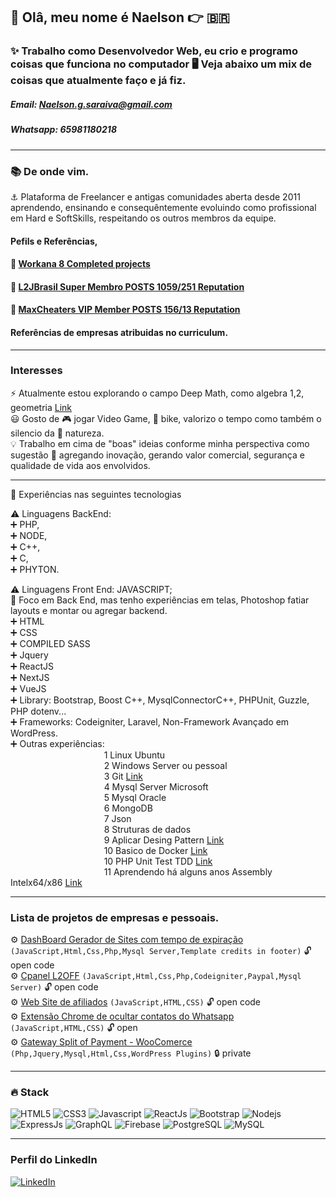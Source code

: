 ## 👋 Olâ, meu nome é Naelson 👉 🇧🇷 
### ✨ Trabalho como Desenvolvedor Web, eu crio e programo coisas que funciona no computador 🖥️ Veja abaixo um mix de coisas que atualmente faço e já fiz.
##### Email: Naelson.g.saraiva@gmail.com
##### Whatsapp: 65981180218
---
### 📚 De onde vim.<br>
⚓ Plataforma de Freelancer e antigas comunidades aberta desde 2011 aprendendo, ensinando e consequêntemente evoluindo como profissional em Hard e SoftSkills, respeitando os outros membros da equipe.<br>

#### Pefils e Referências,<br>
#### 🔗 [Workana 8 Completed projects](https://www.workana.com/freelancer/3d5b284ed454af818e8aa91affd21945)<br>
#### 🔗 [L2JBrasil Super Membro POSTS 1059/251 Reputation](https://www.l2jbrasil.com/profile/54325-naelson/)<br>
#### 🔗 [MaxCheaters VIP Member POSTS 156/13 Reputation ](https://maxcheaters.com/profile/176942-naelson/)<br>
#### Referências de empresas atribuidas no curriculum.<br>
---
### Interesses
 ⚡ Atualmente estou explorando o campo Deep Math, como algebra 1,2, geometria [Link](https://github.com/devnaelson/math)<br>
 😃 Gosto de 🎮 jogar Video Game, 🚴 bike, valorizo o tempo como também o silencio da 🌱 natureza.<br>
💡 Trabalho em cima de "boas" ideias conforme minha perspectiva como sugestão 👊 agregando inovação, gerando valor comercial, segurança e qualidade de vida aos envolvidos.<br>

---
 
 💬 Experiências nas seguintes tecnologias<br>

  ⚠️ Linguagens BackEnd:<br>
 ➕ PHP,<br>
 ➕ NODE,<br>
 ➕ C++,<br>
 ➕ C,<br>
 ➕ PHYTON.<br>

 ⚠️ Linguagens Front End: JAVASCRIPT;<br>
 💬 Foco em Back End, mas tenho experiências em telas, Photoshop fatiar layouts e montar ou agregar backend.<br>
 ➕ HTML<br>
 ➕ CSS<br>
 ➕ COMPILED SASS<br>
 ➕ Jquery<br>
 ➕ ReactJS<br>
 ➕ NextJS<br>
 ➕ VueJS<br>
 ➕ Library: Bootstrap, Boost C++, MysqlConnectorC++, PHPUnit, Guzzle, PHP dotenv...<br>
 ➕ Frameworks: Codeigniter, Laravel, Non-Framework Avançado em WordPress. <br>
 ➕ Outras experiências:<br> 
&nbsp;&nbsp;&nbsp;&nbsp;&nbsp;&nbsp;&nbsp;&nbsp;&nbsp;&nbsp;&nbsp;&nbsp;&nbsp;&nbsp;&nbsp;&nbsp;&nbsp;&nbsp;&nbsp;&nbsp;&nbsp;&nbsp;&nbsp;&nbsp;&nbsp;&nbsp;&nbsp;&nbsp;&nbsp;&nbsp;&nbsp;&nbsp;&nbsp;&nbsp;&nbsp;&nbsp;&nbsp;&nbsp;1 Linux Ubuntu<br>
&nbsp;&nbsp;&nbsp;&nbsp;&nbsp;&nbsp;&nbsp;&nbsp;&nbsp;&nbsp;&nbsp;&nbsp;&nbsp;&nbsp;&nbsp;&nbsp;&nbsp;&nbsp;&nbsp;&nbsp;&nbsp;&nbsp;&nbsp;&nbsp;&nbsp;&nbsp;&nbsp;&nbsp;&nbsp;&nbsp;&nbsp;&nbsp;&nbsp;&nbsp;&nbsp;&nbsp;&nbsp;&nbsp;2 Windows Server ou pessoal<br>
&nbsp;&nbsp;&nbsp;&nbsp;&nbsp;&nbsp;&nbsp;&nbsp;&nbsp;&nbsp;&nbsp;&nbsp;&nbsp;&nbsp;&nbsp;&nbsp;&nbsp;&nbsp;&nbsp;&nbsp;&nbsp;&nbsp;&nbsp;&nbsp;&nbsp;&nbsp;&nbsp;&nbsp;&nbsp;&nbsp;&nbsp;&nbsp;&nbsp;&nbsp;&nbsp;&nbsp;&nbsp;&nbsp;3 Git [Link](https://github.com/devnaelson/git)<br>
&nbsp;&nbsp;&nbsp;&nbsp;&nbsp;&nbsp;&nbsp;&nbsp;&nbsp;&nbsp;&nbsp;&nbsp;&nbsp;&nbsp;&nbsp;&nbsp;&nbsp;&nbsp;&nbsp;&nbsp;&nbsp;&nbsp;&nbsp;&nbsp;&nbsp;&nbsp;&nbsp;&nbsp;&nbsp;&nbsp;&nbsp;&nbsp;&nbsp;&nbsp;&nbsp;&nbsp;&nbsp;&nbsp;4 Mysql Server Microsoft<br>
&nbsp;&nbsp;&nbsp;&nbsp;&nbsp;&nbsp;&nbsp;&nbsp;&nbsp;&nbsp;&nbsp;&nbsp;&nbsp;&nbsp;&nbsp;&nbsp;&nbsp;&nbsp;&nbsp;&nbsp;&nbsp;&nbsp;&nbsp;&nbsp;&nbsp;&nbsp;&nbsp;&nbsp;&nbsp;&nbsp;&nbsp;&nbsp;&nbsp;&nbsp;&nbsp;&nbsp;&nbsp;&nbsp;5 Mysql Oracle<br>
&nbsp;&nbsp;&nbsp;&nbsp;&nbsp;&nbsp;&nbsp;&nbsp;&nbsp;&nbsp;&nbsp;&nbsp;&nbsp;&nbsp;&nbsp;&nbsp;&nbsp;&nbsp;&nbsp;&nbsp;&nbsp;&nbsp;&nbsp;&nbsp;&nbsp;&nbsp;&nbsp;&nbsp;&nbsp;&nbsp;&nbsp;&nbsp;&nbsp;&nbsp;&nbsp;&nbsp;&nbsp;&nbsp;6 MongoDB<br>
&nbsp;&nbsp;&nbsp;&nbsp;&nbsp;&nbsp;&nbsp;&nbsp;&nbsp;&nbsp;&nbsp;&nbsp;&nbsp;&nbsp;&nbsp;&nbsp;&nbsp;&nbsp;&nbsp;&nbsp;&nbsp;&nbsp;&nbsp;&nbsp;&nbsp;&nbsp;&nbsp;&nbsp;&nbsp;&nbsp;&nbsp;&nbsp;&nbsp;&nbsp;&nbsp;&nbsp;&nbsp;&nbsp;7 Json<br>
&nbsp;&nbsp;&nbsp;&nbsp;&nbsp;&nbsp;&nbsp;&nbsp;&nbsp;&nbsp;&nbsp;&nbsp;&nbsp;&nbsp;&nbsp;&nbsp;&nbsp;&nbsp;&nbsp;&nbsp;&nbsp;&nbsp;&nbsp;&nbsp;&nbsp;&nbsp;&nbsp;&nbsp;&nbsp;&nbsp;&nbsp;&nbsp;&nbsp;&nbsp;&nbsp;&nbsp;&nbsp;&nbsp;8 Struturas de dados<br>
&nbsp;&nbsp;&nbsp;&nbsp;&nbsp;&nbsp;&nbsp;&nbsp;&nbsp;&nbsp;&nbsp;&nbsp;&nbsp;&nbsp;&nbsp;&nbsp;&nbsp;&nbsp;&nbsp;&nbsp;&nbsp;&nbsp;&nbsp;&nbsp;&nbsp;&nbsp;&nbsp;&nbsp;&nbsp;&nbsp;&nbsp;&nbsp;&nbsp;&nbsp;&nbsp;&nbsp;&nbsp;&nbsp;9 Aplicar Desing Pattern [Link](https://github.com/devnaelson/design-pattarens-php)<br>
&nbsp;&nbsp;&nbsp;&nbsp;&nbsp;&nbsp;&nbsp;&nbsp;&nbsp;&nbsp;&nbsp;&nbsp;&nbsp;&nbsp;&nbsp;&nbsp;&nbsp;&nbsp;&nbsp;&nbsp;&nbsp;&nbsp;&nbsp;&nbsp;&nbsp;&nbsp;&nbsp;&nbsp;&nbsp;&nbsp;&nbsp;&nbsp;&nbsp;&nbsp;&nbsp;&nbsp;&nbsp;&nbsp;10 Basico de Docker [Link](https://github.com/devnaelson/docker-devna)<br>
&nbsp;&nbsp;&nbsp;&nbsp;&nbsp;&nbsp;&nbsp;&nbsp;&nbsp;&nbsp;&nbsp;&nbsp;&nbsp;&nbsp;&nbsp;&nbsp;&nbsp;&nbsp;&nbsp;&nbsp;&nbsp;&nbsp;&nbsp;&nbsp;&nbsp;&nbsp;&nbsp;&nbsp;&nbsp;&nbsp;&nbsp;&nbsp;&nbsp;&nbsp;&nbsp;&nbsp;&nbsp;&nbsp;10 PHP Unit Test TDD [Link](https://github.com/devnaelson/phpunit)<br>
&nbsp;&nbsp;&nbsp;&nbsp;&nbsp;&nbsp;&nbsp;&nbsp;&nbsp;&nbsp;&nbsp;&nbsp;&nbsp;&nbsp;&nbsp;&nbsp;&nbsp;&nbsp;&nbsp;&nbsp;&nbsp;&nbsp;&nbsp;&nbsp;&nbsp;&nbsp;&nbsp;&nbsp;&nbsp;&nbsp;&nbsp;&nbsp;&nbsp;&nbsp;&nbsp;&nbsp;&nbsp;&nbsp;11 Aprendendo há alguns anos Assembly Intelx64/x86 [Link](https://github.com/devnaelson/assembly)<br>

---
### Lista de projetos de empresas e pessoais.
 ⚙️ [DashBoard Gerador de Sites com tempo de expiração](https://github.com/devnaelson/devnaelson/blob/main/projects/l2off-dashboard/view.md)  ```(JavaScript,Html,Css,Php,Mysql Server,Template credits in footer)``` 🔓 open code<br>
 ⚙️ [Cpanel L2OFF](https://github.com/devnaelson/devnaelson/blob/main/projects/l2off-cpanel/view.md)  ```(JavaScript,Html,Css,Php,Codeigniter,Paypal,Mysql Server)``` 🔓 open code<br>
 ⚙️ [Web Site de afiliados](https://github.com/devnaelson/devnaelson/blob/main/projects/card-affiliate/view.md)  ```(JavaScript,HTML,CSS)``` 🔓 open code<br>
 ⚙️ [Extensão Chrome de ocultar contatos do Whatsapp](https://github.com/devnaelson/devnaelson/blob/main/projects/hide-whatsapp/view.md) ```(JavaScript,HTML,CSS)``` 🔓 open <br>
 ⚙️ [Gateway Split of Payment - WooComerce](#) ```(Php,Jquery,Mysql,Html,Css,WordPress Plugins)``` 🔒 private <br>

---
### 🔥 Stack<br>
![HTML5](https://img.shields.io/badge/HTML5-E34F26?style=for-the-badge&logo=html5&logoColor=white)
![CSS3](https://img.shields.io/badge/CSS3-1572B6?style=for-the-badge&logo=css3&logoColor=white)
![Javascript](https://img.shields.io/badge/JavaScript-323330?style=for-the-badge&logo=javascript&logoColor=F7DF1E)
![ReactJs](https://img.shields.io/badge/React-20232A?style=for-the-badge&logo=react&logoColor=61DAFB)
![Bootstrap](https://img.shields.io/badge/Bootstrap-563D7C?style=for-the-badge&logo=bootstrap&logoColor=white)
![Nodejs](https://img.shields.io/badge/Node.js-43853D?style=for-the-badge&logo=node.js&logoColor=white)
![ExpressJs](https://img.shields.io/badge/Express.js-000000?style=for-the-badge&logo=express&logoColor=white)
![GraphQL](https://img.shields.io/badge/GraphQl-E10098?style=for-the-badge&logo=graphql&logoColor=white)
![Firebase](https://img.shields.io/badge/firebase-ffca28?style=for-the-badge&logo=firebase&logoColor=white)
![PostgreSQL](https://img.shields.io/badge/PostgreSQL-316192?style=for-the-badge&logo=postgresql&logoColor=white)
![MySQL](https://img.shields.io/badge/MySQL-00000F?style=for-the-badge&logo=mysql&logoColor=white)

---
### Perfil do LinkedIn
[![LinkedIn](https://img.shields.io/badge/LinkedIn-0077B5?style=for-the-badge&logo=linkedin&logoColor=white)](https://www.linkedin.com/in/devnaelson/)
